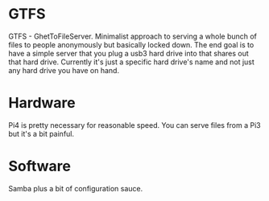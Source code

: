 # GTFS
GTFS - GhetToFileServer.  Minimalist approach to serving a whole bunch of files to people anonymously but basically locked down.
The end goal is to have a simple server that you plug a usb3 hard drive into that shares out that hard drive.
Currently it's just a specific hard drive's name and not just any hard drive you have on hand.


# Hardware
Pi4 is pretty necessary for reasonable speed. You can serve files from a Pi3 but it's a bit painful.

# Software 
Samba plus a bit of configuration sauce.
